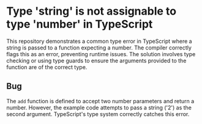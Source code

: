 # Type 'string' is not assignable to type 'number' in TypeScript

This repository demonstrates a common type error in TypeScript where a string is passed to a function expecting a number.  The compiler correctly flags this as an error, preventing runtime issues. The solution involves type checking or using type guards to ensure the arguments provided to the function are of the correct type.

## Bug

The `add` function is defined to accept two number parameters and return a number. However, the example code attempts to pass a string ('2') as the second argument. TypeScript's type system correctly catches this error.